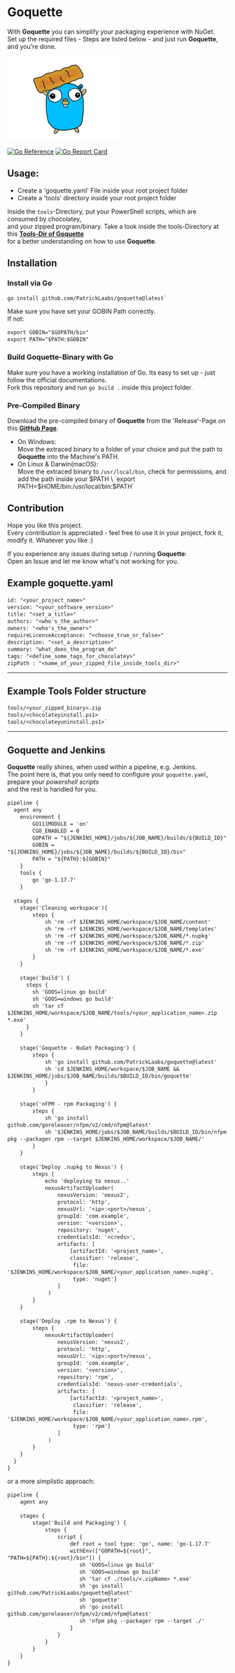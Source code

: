 # Goquette

With **Goquette** you can simplify your packaging experience with NuGet. \
Set up the required files - Steps are listed below - and just run **Goquette**, and you're done.

![Image alt text](images/goquette.png)

[![Go Reference](https://pkg.go.dev/badge/github.com/PatrickLaabs/goquette.svg)](https://pkg.go.dev/github.com/PatrickLaabs/goquette)
[![Go Report Card](https://goreportcard.com/badge/github.com/PatrickLaabs/goquette)](https://goreportcard.com/report/github.com/PatrickLaabs/goquette)

## Usage:

* Create a 'goquette.yaml' File inside your root project folder
* Create a 'tools' directory inside your root project folder

Inside the `tools`-Directory, put your PowerShell scripts, which are consumed by chocolatey, \
and your zipped program/binary.
Take a look inside the tools-Directory at this **[Tools-Dir of Goquette](https://github.com/PatrickLaabs/goquette/tree/main/tools)** \
for a better understanding on how to use **Goquette**.

## Installation

### Install via Go
```
go install github.com/PatrickLaabs/goquette@latest`
```
Make sure you have set your GOBIN Path correctly. \
If not:
```
export GOBIN="$GOPATH/bin"
export PATH="$PATH:$GOBIN"
```
### Build Goquette-Binary with Go
Make sure you have a working installation of Go. Its easy to set up - just follow the official documentations. \
Fork this repository and run `go build .` inside this project folder.

### Pre-Compiled Binary
Download the pre-compiled binary of **Goquette** from the 'Release'-Page on this **[GitHub Page](https://github.com/PatrickLaabs/goquette/releases)**.

* On Windows: \
Move the extraced binary to a folder of your choice and put the path to **Goquette** into the Machine's PATH.
* On Linux & Darwin(macOS): \
Move the extraced binary to `/usr/local/bin`, check for permissions,
and add the path inside your $PATH \
`export PATH=$HOME/bin:/usr/local/bin:$PATH`

## Contribution

Hope you like this project. \
Every contribution is appreciated - feel free to use it in your project, fork it, modify it. Whatever you like :) 

If you experience any issues during setup / running **Goquette**: \
Open an Issue and let me know what's not working for you.

##  Example goquette.yaml

```
id: "<your_project_name>"
version: "<your_software_version>"
title: "<set_a_title>"
authors: "<who's_the_author>"
owners: "<who's_the_owner>"
requireLicenseAcceptance: "<choose_true_or_false>"
description: "<set_a_description>"
summary: "what_does_the_program_do"
tags: "<define_some_tags_for_chocolatey>"
zipPath : "<name_of_your_zipped_file_inside_tools_dir>"
```

---

## Example Tools Folder structure

```
tools/<your_zipped_binary>.zip
tools/<chocolateyinstall.ps1>
tools/<chocolateyuninstall.ps1>`
```

---

## Goquette and Jenkins

**Goquette** really shines, when used within a pipeline, e.g. Jenkins. \
The point here is, that you only need to configure your `goquette.yaml`, prepare your _powershell scripts_ \
and the rest is handled for you.

```
pipeline {
  agent any
    environment {
        GO111MODULE = 'on'
        CGO_ENABLED = 0
        GOPATH = "${JENKINS_HOME}/jobs/${JOB_NAME}/builds/${BUILD_ID}"
        GOBIN = "${JENKINS_HOME}/jobs/${JOB_NAME}/builds/${BUILD_ID}/bin"
        PATH = "${PATH}:${GOBIN}"
    }
    tools {
        go 'go-1.17.7'
    }

  stages {
    stage('Cleaning workspace'){
        steps {
            sh 'rm -rf $JENKINS_HOME/workspace/$JOB_NAME/content'
            sh 'rm -rf $JENKINS_HOME/workspace/$JOB_NAME/templates'
            sh 'rm -rf $JENKINS_HOME/workspace/$JOB_NAME/*.nupkg'
            sh 'rm -rf $JENKINS_HOME/workspace/$JOB_NAME/*.zip'
            sh 'rm -rf $JENKINS_HOME/workspace/$JOB_NAME/*.exe'
        }
    }

    stage('Build') {
      steps {
        sh 'GOOS=linux go build'
        sh 'GOOS=windows go build'
        sh 'tar cf $JENKINS_HOME/workspace/$JOB_NAME/tools/<your_application_name>.zip *.exe'
      }
    }

    stage('Goquette - NuGet Packaging') {
        steps {
            sh 'go install github.com/PatrickLaabs/goquette@latest'
            sh 'cd $JENKINS_HOME/workspace/$JOB_NAME && $JENKINS_HOME/jobs/$JOB_NAME/builds/$BUILD_ID/bin/goquette'
            }
        }

    stage('nFPM - rpm Packaging') {
        steps {
            sh 'go install github.com/goreleaser/nfpm/v2/cmd/nfpm@latest'
            sh '$JENKINS_HOME/jobs/$JOB_NAME/builds/$BUILD_ID/bin/nfpm pkg --packager rpm --target $JENKINS_HOME/workspace/$JOB_NAME/'
        }
    }

    stage('Deploy .nupkg to Nexus') {
        steps {
            echo 'deploying to nexus..'
            nexusArtifactUploader(
                nexusVersion: 'nexus2',
                protocol: 'http',
                nexusUrl: '<ip>:<port>/nexus',
                groupId: 'com.example',
                version: '<version>',
                repository: 'nuget',
                credentialsId: '<creds>',
                artifacts: [
                    [artifactId: '<project_name>',
                    classifier: 'release',
                     file: '$JENKINS_HOME/workspace/$JOB_NAME/<your_application_name>.nupkg',
                     type: 'nuget']
                ]
             )
        }
    }

    stage('Deploy .rpm to Nexus') {
        steps {
            nexusArtifactUploader(
                nexusVersion: 'nexus2',
                protocol: 'http',
                nexusUrl: '<ip>:<port>/nexus',
                groupId: 'com.example',
                version: '<version>',
                repository: 'rpm',
                credentialsId: 'nexus-user-credentials',
                artifacts: [
                    [artifactId: '<project_name>',
                     classifier: 'release',
                     file: '$JENKINS_HOME/workspace/$JOB_NAME/<your_application_name>.rpm',
                     type: 'rpm']
                ]
             )
        }
    }
  }
}
```

or a more simplistic approach:

```
pipeline {
    agent any
    
    stages {
        stage('Build and Packaging') {
            steps {
                script {
                    def root = tool type: 'go', name: 'go-1.17.7'
                    withEnv(["GOPATH=${root}", "PATH=${PATH}:${root}/bin"]) {
                       sh 'GOOS=linux go build'
                       sh 'GOOS=windows go build'
                       sh 'tar cf ./tools/<.zipName> *.exe'
                       sh 'go install github.com/PatrickLaabs/goquette@latest'
                       sh 'goquette'
                       sh 'go install github.com/goreleaser/nfpm/v2/cmd/nfpm@latest'
                       sh 'nfpm pkg --packager rpm --target ./'
                    }
                }
            }
        }
    }
}
```